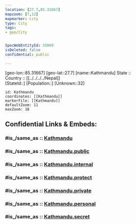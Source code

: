 ```yaml
---
location: [27.7,85.31667] 
mapzoom: [7,12] 
mapmarker: city 
type: City
tags:
- geo/City


SpocWebEntityId: 35969
isDeleted: false
confidential: public

---
```

[geo-lon::85.31667] 
[geo-lat::27.7] 
[name::Kathmandu] 
State ::  
Country :: [[../../../../Nepal]]  
[StateId::] 
[Population::] 
[Unknown::32] 


```leaflet
id: Kathmandu
coordinates: [[Kathmandu]] 
markerFile: [[Kathmandu]] 
defaultZoom: 11 
maxZoom: 18
```


## Confidential Links & Embeds: 

### #is_/same_as :: [Kathmandu](/_Standards/Earth/Continent/Asia/Asia~South/Nepal/Regions~Nepal/Nepal~Central/counties~Central/Bagmati/City/Kathmandu.md) 

### #is_/same_as :: [Kathmandu.public](/_public/Earth/Continent/Asia/Asia~South/Nepal/Regions~Nepal/Nepal~Central/counties~Central/Bagmati/City/Kathmandu.public.md) 

### #is_/same_as :: [Kathmandu.internal](/_internal/Earth/Continent/Asia/Asia~South/Nepal/Regions~Nepal/Nepal~Central/counties~Central/Bagmati/City/Kathmandu.internal.md) 

### #is_/same_as :: [Kathmandu.protect](/_protect/Earth/Continent/Asia/Asia~South/Nepal/Regions~Nepal/Nepal~Central/counties~Central/Bagmati/City/Kathmandu.protect.md) 

### #is_/same_as :: [Kathmandu.private](/_private/Earth/Continent/Asia/Asia~South/Nepal/Regions~Nepal/Nepal~Central/counties~Central/Bagmati/City/Kathmandu.private.md) 

### #is_/same_as :: [Kathmandu.personal](/_personal/Earth/Continent/Asia/Asia~South/Nepal/Regions~Nepal/Nepal~Central/counties~Central/Bagmati/City/Kathmandu.personal.md) 

### #is_/same_as :: [Kathmandu.secret](/_secret/Earth/Continent/Asia/Asia~South/Nepal/Regions~Nepal/Nepal~Central/counties~Central/Bagmati/City/Kathmandu.secret.md)

